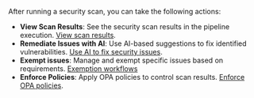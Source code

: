 After running a security scan, you can take the following actions:

- **View Scan Results**: See the security scan results in the pipeline execution. [View scan results](/docs/security-testing-orchestration/dashboards/view-scan-results).  
- **Remediate Issues with AI**: Use AI-based suggestions to fix identified vulnerabilities. [Use AI to fix security issues](/docs/security-testing-orchestration/remediations/ai-based-remediations).  
- **Exempt issues**: Manage and exempt specific issues based on requirements. [Exemption workflows](/docs/security-testing-orchestration/exemptions/exemption-workflows)
- **Enforce Policies**: Apply OPA policies to control scan results. [Enforce OPA policies](/docs/security-testing-orchestration/policies/enforce-opa-policies).
